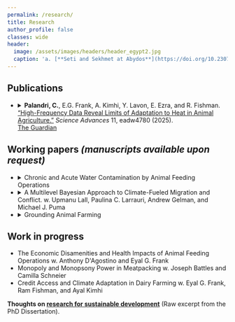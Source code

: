 ```yaml
---
permalink: /research/
title: Research
author_profile: false
classes: wide
header:
  image: /assets/images/headers/header_egypt2.jpg
  caption: 'a. [**Seti and Sekhmet at Abydos**](https://doi.org/10.2307/3269982){:target="_blank"}, b. [**Apis**](https://art.thewalters.org/detail/22249){:target="_blank"}'
---
```

## Publications

<ul class="dropdown-list">
	<li class="article">
		<details>
			<summary>
				<strong>Palandri, C.</strong>, E.G. Frank, A. Kimhi, Y. Lavon, E. Ezra, and R. Fishman.
				<a href="https://doi.org/10.1126/sciadv.adw4780" target="_blank">“High-Frequency Data Reveal Limits of Adaptation to Heat in Animal Agriculture.”</a>
				<em>Science Advances</em> 11, eadw4780 (2025).
			</summary>
			<p>Understanding the impacts of climate change on food systems is a key research priority, but important sectors and the scope for adaptation remain underexplored. Here, we analyze over 320 million daily observations of milk production across 12 years, paired with survey data, to provide estimates of the effect of humid heat and the scope for adaptation. Results indicate that extreme heat reduces milk yield by up to 10%, with effects that persist for more than 10 days. Effects are stronger when cows are at more productive stages, suggesting a productivity-resilience tradeoff. Cooling infrastructure and management adjustments were widely adopted over the preceding two decades, but only partially mitigate these losses, reducing them by less than half. Given the technological advancement and the representation of the climate of key producing countries in our sample, these results suggest that adaptation strategies, even those at the technological frontier, may be insufficient to address climate change damages.</p>
		</details>
		<div class="media">
			<a href="https://www.theguardian.com/environment/2025/jul/03/heatwaves-global-dairy-decline-milk-production-farming-environment" target="_blank">The Guardian</a>
		</div>
	</li>
</ul>

## Working papers _(manuscripts available upon request)_

<ul class="dropdown-list">
	<li class="article">
		<details>
			<summary>Chronic and Acute Water Contamination by Animal Feeding Operations</summary>
			<p>The majority of U.S. animal farming takes place in industrial Animal Feeding Operations (AFOs), where large quantities of manure are produced, stored, then typically spread onto fields. The concentration of animal waste is thought to threaten environmental and public health, as airborne and waterborne transmission puts communities at risk of environmental exposure to its contaminants. Water pollution from swine operations is of particular concern yet there are no robust causal estimates of this externality to date. I gather panel data of all permitted AFOs in the two main hog producing states — Iowa (2002-2017) and North Carolina (1997-2020) — and estimate the effects of animal production on downstream surface water quality readings.</p>
			<p>My analysis espouses the spatial structure of the underlying process by constructing station-specific drainage areas, and I use two identification strategies appropriate for the states’ regulatory settings and data resolution: the first leverages the spatiotemporal variation in animal production in Iowa, the second the randomness of intense precipitation events on North Carolina farms.</p>
			<p>I find deleterious effects across water quality indicators and across types of operations, including from facilities below the size threshold at which the industry is currently regulated. A daily rainfall extreme at an AFO increases downstream levels of fecal coliforms by 3.5%, and nutrients by 0.5-0.7%, relative to mean sample levels, while an additional swine operation in the average station drainage area increases nutrient concentrations by 3.8-10.7% and decreases dissolved oxygen by 1.1%, relative to sample mean levels. These effects are higher than previous findings focused on large dairies, and are higher for swine AFOs relative to all AFOs.</p>
		</details>
	</li>
	<li class="article">
		<details>
			<summary>A Multilevel Bayesian Approach to Climate-Fueled Migration and Conflict.<span class="coauthors_unpublished"> w. Upmanu Lall, Paulina C. Larrauri, Andrew Gelman, and Michael J. Puma</span></summary>
			<p>Understanding how climate change affects conflict and migration requires rigorous approaches to causal inference. Often, assumptions underlying traditional linear fixed-effects models are not met in reported analyses, and these models frequently overlook the implicit predictive aims of climate–conflict–migration research. The strength of climate effects, especially in spatially heterogeneous settings, may then be poorly inferred and attributed. We apply a multilevel Bayesian modeling approach with partial pooling to better handle spatial heterogeneity, following prescreening to meet modeling assumptions. Applying this framework to a previously published conflict dataset, we show that fixed-effects models may overstate climate impacts in vulnerable regions and overlook critical dynamics in more resilient areas. This approach improves both internal and external validity by balancing bias and variance across regions. We highlight the value of combining econometric identification strategies with flexible statistical modeling to strengthen causal conclusions and enhance predictive performance in the climate-conflict-migration nexus.</p>
		</details>
	</li>
	<li class="article">
		<details>
			<summary>Grounding Animal Farming</summary>
			<div class="dropdown-content">
				<div class="text-container">
					<p>Animal farming is at a crossroads in industrialized economies, where three frameworks for potential system futures dominate the debate: sustainable intensification, agroecology, and abolition. This paper takes a systems perspective that sheds light on some of the limitations of each approach, and brings together insights from various disciplines to propose a unifying framework.</p>
					<p>The argument first defines the boundaries and core components of the system of animal farming, and then identifies how each of the three frameworks addresses the interconnections between these elements. I bring forward key insights from research in agronomy, sociology, and philosophy, which directly address blind spots of each framework, in particular the conditions for sustainable human-animal interactions.</p>
					<p>To be sustainable, a framework for animal farming must address the interconnections of the three core components of this socio-ecological system: humans and their institutional structures, farm animals, and land. I articulate one which does: a grounded animal farming system. It recognizes the particular social relationships and the multiple carrying capacities at play as features that distinguish animal farming from other sectors of the economy. I show its parallels with proposed paradigms on how to pursue a larger socio-ecological transition.</p>
				</div>
				<img src="/assets/images/fig_papers/fig_groundingAF.png" alt="Image" class="align-right" />
			</div>
		</details>
	</li>
</ul>

## Work in progress

<ul class="bulleted-list">
	<li class="article">
		The Economic Disamenities and Health Impacts of Animal Feeding Operations
		<span class="coauthors_unpublished">w. Anthony D'Agostino and Eyal G. Frank</span>
	</li>
	<li class="article">
		Monopoly and Monopsony Power in Meatpacking 
		<span class="coauthors_unpublished">w. Joseph Battles and Camilla Schneier</span>
	</li>
	<li class="article">
		Credit Access and Climate Adaptation in Dairy Farming
		<span class="coauthors_unpublished">w. Eyal G. Frank, Ram Fishman, and Ayal Kimhi</span>
	</li>
</ul>

<div class="small-note"><strong>Thoughts on <a href="../docs/thoughtsOnResearchInSDev_dissertationIntro_CPalandri2022.pdf" target="_blank">research for sustainable development</a></strong> (Raw excerpt from the PhD Dissertation).</div>